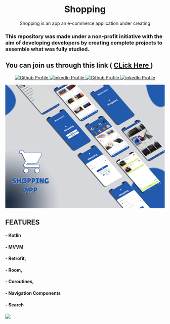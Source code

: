 <h1 align="center">Shopping  </h1>

<p align="center">
Shopping is an app an e-commerce application under creating
  
### This repository was made under a non-profit initiative with the aim of developing developers by creating complete projects to assemble what was fully studied.
  ## You can join us through this link  ( <a href="bit.ly/android_T"> CLick Here </a> )
</p>

  
<p align="center">
  <a href="https://github.com/osamasayed151"><img alt="Github Profile" src="https://img.shields.io/badge/Github-osamasayed151-lightgrey?color=2e2e2e&&style=plastic&logo=github&&labelColor=000000&&?color=2e2e2e"> </a>
  <a href="https://www.linkedin.com/in/osama-sayed-b41966195"><img alt="inkedIn Profile" src="https://img.shields.io/badge/LinkedIn-osamasayed-gray?style=plastic&logo=LinkedIn&&labelColor=blue"> </a> 
  <a href="https://github.com/alihrhera"><img alt="Github Profile" src="https://img.shields.io/badge/Github-alihrhera-lightgrey?color=2e2e2e&&style=plastic&logo=github&&labelColor=000000&&?color=2e2e2e"> </a>
  <a href="https://www.linkedin.com/in/alihrhera"><img alt="inkedIn Profile" src="https://img.shields.io/badge/LinkedIn-alihrhera-gray?style=plastic&logo=LinkedIn&&labelColor=blue"> </a> 
  
</p>

<p align="center">
<img src ="https://github.com/osamasayed151/Shopping/blob/develop/shop.jpg">
</p>

## FEATURES 
#### - Kotlin
#### - MVVM 
#### - Retrofit, 
#### - Room, 
#### - Coroutines, 
#### - Navigation Components
#### - Search

<a href="https://github.com/osamasayed151/convoychat">
  <img align="center" src="https://github-readme-stats.vercel.app/api/pin/?username=osamasayed151&repo=Shopping" />
</a>
